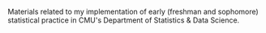 
Materials related to my implementation of early (freshman and sophomore) statistical practice in CMU's Department of Statistics & Data Science.

